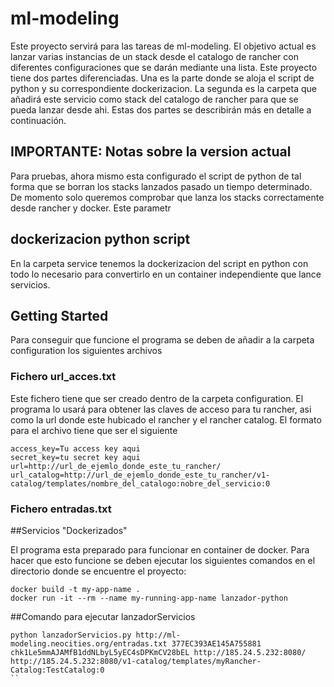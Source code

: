 # ml-modeling

Este proyecto servirá para las tareas de ml-modeling. El objetivo actual es lanzar varias instancias de un stack desde el catalogo de rancher con diferentes configuraciones que se darán mediante una lista. Este proyecto tiene dos partes diferenciadas. Una es la parte donde se aloja el script de python y su correspondiente dockerizacion. La segunda es la carpeta que añadirá este servicio como stack del catalogo de rancher para que se pueda lanzar desde ahi. Estas dos partes se describirán más en detalle a continuación.

## IMPORTANTE: Notas sobre la version actual

Para pruebas, ahora mismo esta configurado el script de python de tal forma que se borran los stacks lanzados pasado un tiempo determinado. De momento solo queremos comprobar que lanza los stacks correctamente desde rancher y docker.
Este parametr

## dockerizacion python script

En la carpeta service tenemos la dockerizacion del script en python con todo lo necesario para convertirlo en un container independiente que lance servicios.

## Getting Started

Para conseguir que funcione el programa se deben de añadir a la carpeta configuration los siguientes archivos

<!-- ### Rancher CLI y rancher-compose

Es necesario añadir a la carpeta configuration la version compatible con tu sistema operativo de la rancher CLI y rancher-compose. Puedes descargar estos archivos desde la pagina de tu rancher. En la esquina inferior derecha haz click en RancherCLI y selecciona tu sistema operativo para el rancherCLI y el rancher-compose

####ACTUALIZACION:
Esto ya no será necesario cuando dockericemos el funcionamiento. Habrá que quitar del gitignore el rancher y el rancher-compose -->

### Fichero url_acces.txt

Este fichero tiene que ser creado dentro de la carpeta configuration. El programa lo usará para obtener las claves de acceso para tu rancher, asi como la url donde este hubicado el rancher y el rancher catalog.
El formato para el archivo tiene que ser el siguiente

```
access_key=Tu access key aqui
secret_key=tu secret key aqui
url=http://url_de_ejemlo_donde_este_tu_rancher/
url_catalog=http://url_de_ejemlo_donde_este_tu_rancher/v1-catalog/templates/nombre_del_catalogo:nobre_del_servicio:0
```

### Fichero entradas.txt

<!-- Por defecto en la version actual esta añadido. -->

##Servicios "Dockerizados"

El programa esta preparado para funcionar en container de docker. Para hacer que esto funcione se deben ejecutar los siguientes comandos en el directorio donde se encuentre el proyecto:

```
docker build -t my-app-name .
docker run -it --rm --name my-running-app-name lanzador-python
```
##Comando para ejecutar lanzadorServicios

<!-- NOTA IMPORTANTE: Recuerda comprobar la ip donde se hubican los host del rancher, debe ser la privada -->

```
python lanzadorServicios.py http://ml-modeling.neocities.org/entradas.txt 377EC393AE145A755881 chk1Le5mmAJAMfB1ddNLbyL5yEC4sDPKmCV28bEL http://185.24.5.232:8080/ http://185.24.5.232:8080/v1-catalog/templates/myRancher-Catalog:TestCatalog:0
``

